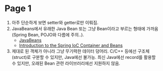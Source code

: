 # Page 1

1. 아주 단순하게 보면 setter와 getter로만 이뤄짐.
2. JavaBeans에서 유래한 Java Bean 또는 그냥 Bean이라고 부르는 형태에 가까움(Spring Bean, POJO와 다름에 주의..).
   * [JavaBeans](https://ko.wikipedia.org/wiki/%EC%9E%90%EB%B0%94%EB%B9%88%EC%A6%88)
   * [Introduction to the Spring IoC Container and Beans](https://docs.spring.io/spring-framework/docs/6.0.x/reference/html/core.html#beans-introduction)
3. 제대로 된 객체가 아니라 그냥 무기력한 데이터 덩어리. C/C++ 등에선 구조체(struct)로 구분할 수 있지만, Java에선 불가능. 최신 Java에선 record를 활용할 수 있지만, 오래된 Bean 관련 라이브러리에선 지원하지 않음.
